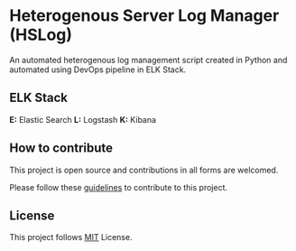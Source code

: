 # Heterogenous Server Log Manager (HSLog)

An automated heterogenous log management script created in Python and automated using DevOps pipeline in ELK Stack.

## ELK Stack

**E:** Elastic Search
**L:** Logstash
**K:** Kibana

## How to contribute

This project is open source and contributions in all forms are welcomed.

Please follow these [guidelines](CONTRIBUTING.md) to contribute to this project.

## License

This project follows [MIT](LICENSE) License.
